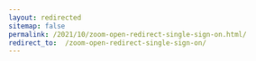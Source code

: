 ```yaml
---
layout: redirected
sitemap: false
permalink: /2021/10/zoom-open-redirect-single-sign-on.html/
redirect_to:  /zoom-open-redirect-single-sign-on/
---
```

